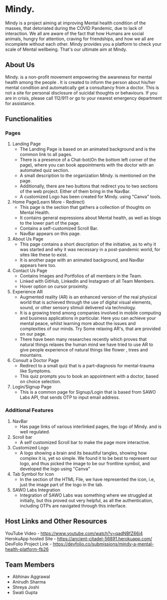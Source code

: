# Mindy.
Mindy is a project aiming at improving Mental health condition of the masses, that detoriated during the COVID Pandemic, due to lack of interaction. We all are aware of the fact that how Humans are social animals, hungry for attention, craving for friendships, and how we all are incomplete without each other. Mindy provides you a platform to check your scale of Mental wellbeing. That's our ultimate aim at Mindy. 

## About Us
Mindy. is a non-profit movement empowering the awareness for mental health among the people . It is created to inform the person about his/her mental condition and automatically get a consultancy from a doctor. This is not a site for personal disclosure of suicidal thoughts or behaviours. If you are in crisis, please call 112/911 or go to your nearest emergency department for assistance.

## Functionalities

### Pages
1. Landing Page
    - The Landing Page is based on an animated background and is the common link to all pages.
    - There is a presence of a Chat-bot(On the bottom left corner of the page), where you can book appointments with the doctor with an automated quiz section.
    - A small description to the organization Mindy. is mentioned on the page.
    - Additionally, there are two buttons that redirect you to two sections of the web project. Either of them bring in the NavBar.
    - A customized Logo has been created for Mindy. using "Canva" tools.
2. Home Page(Learn More - Redirect)
    - This page is the section that gathers a collection of thoughts on Mental Health.
    - It contains general expressions about Mental health, as well as blogs to the lower part of the page.
    - Contains a self-customized Scroll Bar.
    - NavBar appears on this page.
3. About Us Page
    - This page contains a short description of the initiative, as to why it was started and why it was necessary in a post-pandemic world, for sites like these to exist.
    - It is another page with an animated background, and NavBar appears here too.
4. Contact Us Page
    - Contains Images and Portfolios of all members in the Team.
    - Linked with GitHub, LinkedIn and Instagram of all Team Members.
    - Hover option on cursor proximity.
5. Experience AR
    - Augmented reality (AR) is an enhanced version of the real physical world that is achieved through the use of digital visual elements, sound, or other sensory stimuli delivered via technology. 
    - It is a growing trend among companies involved in mobile computing and business applications in particular. Here you can achieve your mental peace, whilst learning more about the issues and complexities of our minds. Try Some relaxing AR's, that are provided on our page.
    - There have been many researches recently which proves that natural things relaxes the human mind we have tried to use AR to give people experience of natural things like flower , trees and mountains.
6. Consult a Doctor Page
    - Redirect to a small quiz that is a part-diagnosis for mental-trauma like Symptoms.
    - This quiz prompts you to book an appointment with a doctor, based on choice selection. 
7. Login/Signup Page
    - This is a common page for Signup/Login that is based from SAWO Labs API, that sends OTP to input email address.

### Additional Features
1. NavBar
    - Has page links of various interlinked pages, the logo of Mindy. and is well regulated.
2. Scroll bar
    - A self customized Scroll bar to make the page more interactive.
3. Customized Logo
    - A logo showing a brain and its beautiful tangles, showing how complex it is, yet so simple. We found it to be best to represent our logo, and thus picked the image to be our frontline symbol, and developed the logo using "Canva"
4. Tab Symbol for Icon
    - In the <head> section of the HTML File, we have represented the icon, i.e, just the image part of the logo in the tab.
5. SAWO Labs Integration
    - Integration of SAWO Labs was something where we struggled at initially, but this proved out very helpful, as all the authentication, including OTPs are navigated through this interface.
    
 ## Host Links and Other Resources
 YouTube Video - https://www.youtube.com/watch?v=qadNBfZ66j4
 HerokuApp hosted Site - https://ancient-citadel-56891.herokuapp.com/
 DevFolio Project Link - https://devfolio.co/submissions/mindy-a-mental-health-platform-fb26
 
 ## Team Members
  - Abhinav Aggrawal
  - Anirudh Sharma
  - Shreya Joshi
  - Swati Gupta
